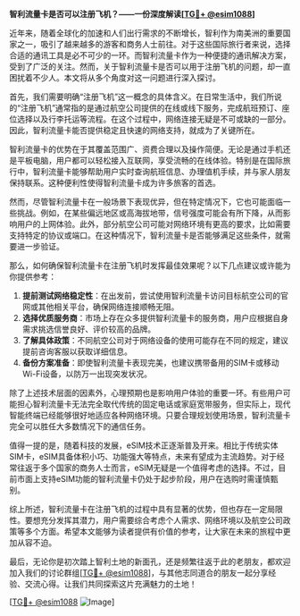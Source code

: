 **智利流量卡是否可以注册飞机？——一份深度解读[[TG💪+ @esim1088](https://t.me/s/esim1088)]**

近年来，随着全球化的加速和人们出行需求的不断增长，智利作为南美洲的重要国家之一，吸引了越来越多的游客和商务人士前往。对于这些国际旅行者来说，选择合适的通讯工具是必不可少的一环。而智利流量卡作为一种便捷的通讯解决方案，受到了广泛的关注。然而，关于智利流量卡是否可以用于注册飞机的问题，却一直困扰着不少人。本文将从多个角度对这一问题进行深入探讨。

首先，我们需要明确“注册飞机”这一概念的具体含义。在日常生活中，我们所说的“注册飞机”通常指的是通过航空公司提供的在线或线下服务，完成航班预订、座位选择以及行李托运等流程。在这个过程中，网络连接无疑是不可或缺的一部分。因此，智利流量卡能否提供稳定且快速的网络支持，就成为了关键所在。

智利流量卡的优势在于其覆盖范围广、资费合理以及操作简便。无论是通过手机还是平板电脑，用户都可以轻松接入互联网，享受流畅的在线体验。特别是在国际旅行中，智利流量卡能够帮助用户实时查询航班信息、办理值机手续，并与家人朋友保持联系。这种便利性使得智利流量卡成为许多旅客的首选。

然而，尽管智利流量卡在一般场景下表现优异，但在特定情况下，它也可能面临一些挑战。例如，在某些偏远地区或高海拔地带，信号强度可能会有所下降，从而影响用户的上网体验。此外，部分航空公司可能对网络环境有更高的要求，比如需要支持特定的协议或端口。在这种情况下，智利流量卡是否能够满足这些条件，就需要进一步验证。

那么，如何确保智利流量卡在注册飞机时发挥最佳效果呢？以下几点建议或许能为你提供参考：

1. **提前测试网络稳定性**：在出发前，尝试使用智利流量卡访问目标航空公司的官网或其他相关平台，确保网络连接顺畅无阻。
2. **选择优质服务商**：市场上存在众多提供智利流量卡的服务商，用户应根据自身需求挑选信誉良好、评价较高的品牌。
3. **了解具体政策**：不同航空公司对于网络设备的使用可能存在不同的规定，建议提前咨询客服以获取详细信息。
4. **备份方案准备**：即使智利流量卡表现完美，也建议携带备用的SIM卡或移动Wi-Fi设备，以防万一出现突发状况。

除了上述技术层面的因素外，心理预期也是影响用户体验的重要一环。有些用户可能担心智利流量卡无法完全取代传统的固定电话或家庭宽带服务，但实际上，现代智能终端已经能够很好地适应各种网络环境。只要合理规划使用场景，智利流量卡完全可以胜任大多数情况下的通信任务。

值得一提的是，随着科技的发展，eSIM技术正逐渐普及开来。相比于传统实体SIM卡，eSIM具备体积小巧、功能强大等特点，未来有望成为主流趋势。对于经常往返于多个国家的商务人士而言，eSIM无疑是一个值得考虑的选择。不过，目前市面上支持eSIM功能的智利流量卡仍处于起步阶段，用户在选购时需谨慎甄别。

综上所述，智利流量卡在注册飞机的过程中具有显著的优势，但也存在一定局限性。要想充分发挥其潜力，用户需要综合考虑个人需求、网络环境以及航空公司政策等多个方面。希望本文能够为读者提供有价值的参考，让大家在未来的旅程中更加从容不迫。

最后，无论你是初次踏上智利土地的新面孔，还是频繁往返于此的老朋友，都欢迎加入我们的讨论群组[[TG💪+ @esim1088](https://t.me/s/esim1088)]，与其他志同道合的朋友一起分享经验、交流心得。让我们共同探索这片充满魅力的土地！

[[TG💪+ @esim1088](https://t.me/s/esim1088) ![Image](https://i.postimg.cc/4NQfJmqS/Snipaste-2025-05-13-00-14-12.png)]